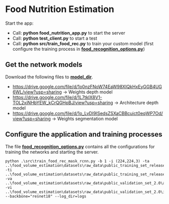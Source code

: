 # Food Nutrition Estimation
Start the app:
- Call: **python food_nutrition_app.py** to start the server
- Call: **python test_client.py** to start a test
- Call: **python src/train_food_rec.py** to train your custom model (first configure the training process in **[food_recognition_options.py](./src/food_recognition_options.py)**)

## Get the network models
Download the following files to **[model_dir](./src/models/files)**.
- https://drive.google.com/file/d/1o0nzFNoW74EaW98XIQkHxEyGGB4UG6WL/view?usp=sharing -> Weights depth model
- https://drive.google.com/file/d/1L7tkIX8V1-TOL2xiNHbYEW_kCrQGHpBJ/view?usp=sharing -> Architecture depth model
- https://drive.google.com/file/d/1o_LvDI9ISedsZSXaCBBcuict0eqWP7Od/view?usp=sharing -> Weights segmentation model

## Configure the application and training processes
The file **[food_recognition_options.py](./src/food_recognition_options.py)** contains all the configurations for training the networks and starting the server.


```
python .\src\train_food_rec_mask_rcnn.py -b 1 -i (224,224,3) -ta ..\food_volume_estimation\datasets\raw_data\public_training_set_release_2.0\annotations.json -ti ..\food_volume_estimation\datasets\raw_data\public_training_set_release_2.0\images\ -va ..\food_volume_estimation\datasets\raw_data\public_validation_set_2.0\annotations.json -vi ..\food_volume_estimation\datasets\raw_data\public_validation_set_2.0\images\ --backbone="resnet18" --log_dir=logs
```
